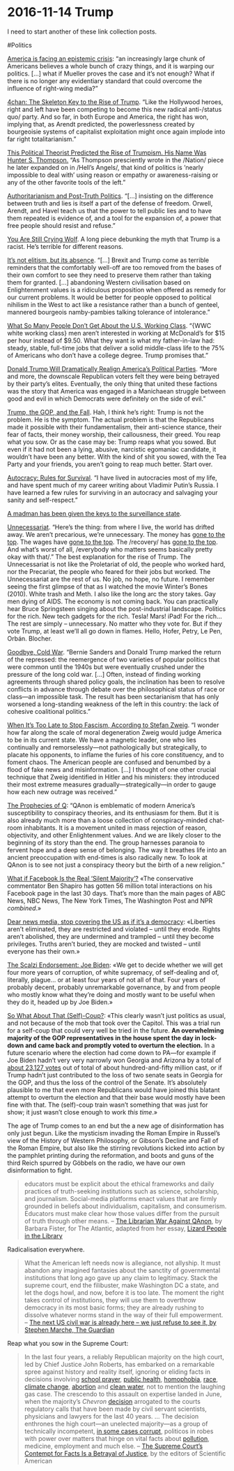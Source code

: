 # 2016-11-14 Trump

I need to start another of these link collection posts.

#Politics

[America is facing an epistemic crisis](https://www.vox.com/policy-and-politics/2017/11/2/16588964/america-epistemic-crisis): “an increasingly large chunk of Americans believes a whole bunch of crazy things, and it is warping our politics. […] what if Mueller proves the case and it’s not enough? What if there is no longer any evidentiary standard that could overcome the influence of right-wing media?”

[4chan: The Skeleton Key to the Rise of Trump](https://medium.com/@DaleBeran/4chan-the-skeleton-key-to-the-rise-of-trump-624e7cb798cb#.gy75qh8wa). “Like the Hollywood heroes, right and left have been competing to become this new radical anti-/status quo/ party. And so far, in both Europe and America, the right has won, implying that, as Arendt predicted, the powerlessness created by bourgeoisie systems of capitalist exploitation might once again implode into far right totalitarianism.”

[This Political Theorist Predicted the Rise of Trumpism. His Name Was Hunter S. Thompson.](https://www.thenation.com/article/this-political-theorist-predicted-the-rise-of-trumpism-his-name-was-hunter-s-thompson/) “As Thompson presciently wrote in the /Nation/ piece he later expanded on in /Hell’s Angels/, that kind of politics is ’nearly impossible to deal with’ using reason or empathy or awareness-raising or any of the other favorite tools of the left.”

[Authoritarianism and Post-Truth Politics](https://niskanencenter.org/blog/authoritarianism-post-truth-politics/). “[...] insisting on the difference between truth and lies is itself a part of the defense of freedom. Orwell, Arendt, and Havel teach us that the power to tell public lies and to have them repeated is evidence of, and a tool for the expansion of, a power that free people should resist and refuse.”

[You Are Still Crying Wolf](http://slatestarcodex.com/2016/11/16/you-are-still-crying-wolf/). A long piece debunking the myth that Trump is a racist. He’s terrible for different reasons.

[It’s not elitism, but its absence](http://peterstrempel.com/index.php/politics/its-not-elitism-but-its-absence/). “[...] Brexit and Trump come as terrible reminders that the comfortably well-off are too removed from the bases of their own comfort to see they need to preserve them rather than taking them for granted. [...] abandoning Western civilisation based on Enlightenment values is a ridiculous proposition when offered as remedy for our current problems. It would be better for people opposed to political nihilism in the West to act like a resistance rather than a bunch of genteel, mannered bourgeois namby-pambies talking tolerance of intolerance.”

[What So Many People Don’t Get About the U.S. Working Class](https://hbr.org/2016/11/what-so-many-people-dont-get-about-the-u-s-working-class). “\{WWC white working class\} men aren’t interested in working at McDonald’s for $15 per hour instead of $9.50. What they want is what my father-in-law had: steady, stable, full-time jobs that deliver a solid middle-class life to the 75% of Americans who don’t have a college degree. Trump promises that.”

[Donald Trump Will Dramatically Realign America’s Political Parties](http://foreignpolicy.com/2016/11/11/why-democrats-should-abandon-angry-working-class-whites/). “More and more, the downscale Republican voters felt they were being betrayed by their party’s elites. Eventually, the only thing that united these factions was the story that America was engaged in a Manichaean struggle between good and evil in which Democrats were definitely on the side of evil.”

[Trump, the GOP, and the Fall](http://whatever.scalzi.com/2016/10/11/trump-the-gop-and-the-fall/). Hah, I think he’s right: Trump is not the problem. He is the symptom. The actual problem is that the Republicans made it possible with their fundamentalism, their anti-science stance, their fear of facts, their money worship, their callousness, their greed. You reap what you sow. Or as the case may be: Trump reaps what you sowed. But even if it had not been a lying, abusive, narcistic egomaniac candidate, it wouldn’t have been any better. With the kind of shit you sowed, with the Tea Party and your friends, you aren’t going to reap much better. Start over.

[Autocracy: Rules for Survival](http://www2.nybooks.com/daily/s3/nov/10/trump-election-autocracy-rules-for-survival.html). “I have lived in autocracies most of my life, and have spent much of my career writing about Vladimir Putin’s Russia. I have learned a few rules for surviving in an autocracy and salvaging your sanity and self-respect.”

[A madman has been given the keys to the surveillance state](https://boingboing.net/tag/one-click-away-from-totalitarianism).

[Unnecessariat](https://morecrows.wordpress.com/2016/05/10/unnecessariat/). “Here’s the thing: from where I live, the world has drifted away. We aren’t precarious, we’re unnecessary. The money has [gone to the top](http://apps.urban.org/features/wealth-inequality-charts/). The wages have [gone to the top](http://www.cnbc.com/2015/10/21/american-wage-earners-became-more-unequal-last-year.html). The /recovery/ has [gone to the top](http://www.nelp.org/content/uploads/2015/03/Unbalanced-Recovery-Real-Wage-Job-Growth-Trends-August-2014.pdf). And what’s worst of all, /everybody who matters seems basically pretty okay with that/.” The best explanation for the rise of Trump. The Unnecessariat is not like the Proletariat of old, the people who worked hard, nor the Precariat, the people who feared for their jobs but worked. The Unnecessariat are the rest of us. No job, no hope, no future. I remember seeing the first glimpse of that as I watched the movie Winter’s Bones (2010). White trash and Meth. I also like the long arc the story takes. Gay men dying of AIDS. The economy is not coming back. You can practically hear Bruce Springsteen singing about the post-industrial landscape. Politics for the rich. New tech gadgets for the rich. Tesla! Mars! iPad! For the rich… The rest are simply – unnecessary. No matter who they vote for. But if they vote Trump, at least we’ll all go down in flames. Hello, Hofer, Petry, Le Pen, Orbán. Blocher.

[Goodbye, Cold War](https://nplusonemag.com/issue-30/politics/goodbye-cold-war/). “Bernie Sanders and Donald Trump marked the return of the repressed: the reemergence of two varieties of popular politics that were common until the 1940s but were eventually crushed under the pressure of the long cold war. [...] Often, instead of finding working agreements through shared policy goals, the inclination has been to resolve conflicts in advance through debate over the philosophical status of race or class—an impossible task. The result has been sectarianism that has only worsened a long-standing weakness of the left in this country: the lack of cohesive coalitional politics.”

[When It’s Too Late to Stop Fascism, According to Stefan Zweig](https://www.newyorker.com/books/page-turner/when-its-too-late-to-stop-fascism-according-to-stefan-zweig). “I wonder how far along the scale of moral degeneration Zweig would judge America to be in its current state. We have a magnetic leader, one who lies continually and remorselessly—not pathologically but strategically, to placate his opponents, to inflame the furies of his core constituency, and to foment chaos. The American people are confused and benumbed by a flood of fake news and misinformation. [...] I thought of one other crucial technique that Zweig identified in Hitler and his ministers: they introduced their most extreme measures gradually—strategically—in order to gauge how each new outrage was received.”

[The Prophecies of Q](https://www.theatlantic.com/magazine/archive/2020/06/qanon-nothing-can-stop-what-is-coming/610567/): “QAnon is emblematic of modern America’s susceptibility to conspiracy theories, and its enthusiasm for them. But it is also already much more than a loose collection of conspiracy-minded chat-room inhabitants. It is a movement united in mass rejection of reason, objectivity, and other Enlightenment values. And we are likely closer to the beginning of its story than the end. The group harnesses paranoia to fervent hope and a deep sense of belonging. The way it breathes life into an ancient preoccupation with end-times is also radically new. To look at QAnon is to see not just a conspiracy theory but the birth of a new religion.”

[What if Facebook Is the Real ‘Silent Majority’?](https://www.nytimes.com/2020/08/27/technology/what-if-facebook-is-the-real-silent-majority.html) «The conservative commentator Ben Shapiro has gotten 56 million total interactions on his Facebook page in the last 30 days. That’s more than the main pages of ABC News, NBC News, The New York Times, The Washington Post and NPR _combined_.»

[Dear news media, stop covering the US as if it’s a democracy](https://thecorrespondent.com/698/dear-news-media-stop-covering-the-us-as-if-its-a-democracy/92407662996-9d2bd8a6): «Liberties aren’t eliminated, they are restricted and violated – until they erode. Rights aren’t abolished, they are undermined and trampled – until they become privileges. Truths aren’t buried, they are mocked and twisted – until everyone has their own.»

[The Scalzi Endorsement: Joe Biden](https://whatever.scalzi.com/2020/10/06/the-scalzi-endorsement-joe-biden/): «We get to decide whether we will get four more years of corruption, of white supremacy, of self-dealing and of, literally, plague… or at least four years of not all of that. Four years of probably decent, probably unremarkable governance, by and from people who mostly know what they’re doing and mostly want to be useful when they do it, headed up by Joe Biden.»

[So What About That (Self)-Coup?](https://zeynep.substack.com/p/so-what-about-that-self-coup): «This clearly wasn’t just politics as usual, and not because of the mob that took over the Capitol. This was a trial run for a self-coup that could very well be tried in the future. **An overwhelming majority of the GOP representatives in the house spent the day in lock-down and came back and promptly voted to overturn the election.** In a future scenario where the election had come down to PA—for example if Joe Biden hadn’t very very narrowly won Georgia and Arizona by a total of [about 23,127 votes](https://text.npr.org/940689086) out of total of about hundred-and-fifty million cast, or if Trump hadn’t just contributed to the loss of two senate seats in Georgia for the GOP, and thus the loss of the control of the Senate. It’s absolutely plausible to me that even more Republicans would have joined this blatant attempt to overturn the election and that their base would mostly have been fine with that. The (self)-coup train wasn’t something that was just for show; it just wasn’t close enough to work _this time_.»

The age of Trump comes to an end but the a new age of disinformation has only just begun. Like the mysticism invading the Roman Empire in Russel’s view of the History of Western Philosophy, or Gibson’s Decline and Fall of the Roman Empire, but also like the stirring revolutions kicked into action by the pamphlet printing during the reformation, and boots and guns of the third Reich spurred by Göbbels on the radio, we have our own disinformation to fight.

> educators must be explicit about the ethical frameworks and daily practices of truth-seeking institutions such as science, scholarship, and journalism. Social-media platforms enact values that are firmly grounded in beliefs about individualism, capitalism, and consumerism. Educators must make clear how those values differ from the pursuit of truth through other means. – [The Librarian War Against QAnon](https://www.theatlantic.com/education/archive/2021/02/how-librarians-can-fight-qanon/618047/), by Barbara Fister, for The Atlantic, adapted from her essay, [Lizard People in the Library](https://projectinfolit.org/pubs/provocation-series/essays/lizard-people-in-the-library.html)

Radicalisation everywhere.

> What the American left needs now is allegiance, not allyship. It must abandon any imagined fantasies about the sanctity of governmental institutions that long ago gave up any claim to legitimacy. Stack the supreme court, end the filibuster, make Washington DC a state, and let the dogs howl, and now, before it is too late. The moment the right takes control of institutions, they will use them to overthrow democracy in its most basic forms; they are already rushing to dissolve whatever norms stand in the way of their full empowerment. – [The next US civil war is already here – we just refuse to see it, by Stephen Marche, The Guardian](https://www.theguardian.com/world/2022/jan/04/next-us-civil-war-already-here-we-refuse-to-see-it)

Reap what you sow in the Supreme Court:

> In the last four years, a reliably Republican majority on the high court, led by Chief Justice John Roberts, has embarked on a remarkable spree against history and reality itself, ignoring or eliding facts in decisions involving [school prayer](https://www.vox.com/2022/6/27/23184848/supreme-court-kennedy-bremerton-school-football-coach-prayer-neil-gorsuch), [public health](https://www.npr.org/2022/01/13/1072165393/supreme-court-blocks-bidens-vaccine-or-test-mandate-for-large-private-companies), [homophobia](https://www.nbcnews.com/nbc-out/out-news/supreme-courts-gay-wedding-website-ruling-means-lgbtq-rights-rcna92022), [race](https://www.scientificamerican.com/article/the-supreme-courts-affirmative-action-decision-harms-science-education-and-health/), [climate change](https://www.scientificamerican.com/article/three-climate-rules-threatened-by-the-supreme-courts-epa-decision/), [abortion](https://www.scientificamerican.com/article/one-year-after-dobbs-abortion-bans-are-harming-reproductive-care-ob-gyns-say1/) and [clean water](https://www.scientificamerican.com/article/heres-what-the-supreme-courts-clean-water-act-ruling-means-to-you/), not to mention the laughing gas case. The crescendo to this assault on expertise landed in June, when the majority’s *Chevron* [decision](https://www.supremecourt.gov/opinions/23pdf/22-451_7m58.pdf) arrogated to the courts regulatory calls that have been made by civil servant scientists, physicians and lawyers for the last 40 years. … The decision enthrones the high court—an unelected majority—as a group of technically incompetent, [in some cases corrupt](https://gijn.org/stories/propublica-exposed-ethics-scandals-us-supreme-court/), politicos in robes with power over matters that hinge on vital facts about [pollution](https://www.scientificamerican.com/article/how-the-supreme-courts-chevron-deference-ruling-could-remake-the-energy/), medicine, employment and much else. – [The Supreme Court’s Contempt for Facts Is a Betrayal of Justice](https://www.scientificamerican.com/article/the-supreme-courts-contempt-for-facts-is-a-betrayal-of-justice/), by the editors of Scientific American
